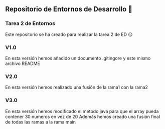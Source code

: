 ## Repositorio de Entornos de Desarrollo 📂
### Tarea 2 de Entornos
Este repositorio se ha creado para realizar la tarea 2 de ED :smirk:
### V1.0
En esta versión hemos añadido un documento .gitingore y este mismo archivo README
### V2.0
En esta versión hemos realizado una fusión de la rama1 con la rama2
### V3.0
En esta versión hemos modificado el método java para que el array pueda contener 30 numeros en vez de 20
Además hemos creado una fusión final de todas las ramas a la rama main
